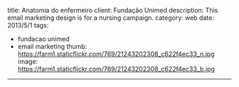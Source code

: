 title: Anatomia do enfermeiro
client: Fundação Unimed
description: This email marketing design is for a nursing campaign.
category: web
date: 2013/5/1
tags: 
- fundacao unimed
- email marketing
thumb: https://farm1.staticflickr.com/769/21243202308_c622f4ec33_n.jpg
image: https://farm1.staticflickr.com/769/21243202308_c622f4ec33_b.jpg
---
